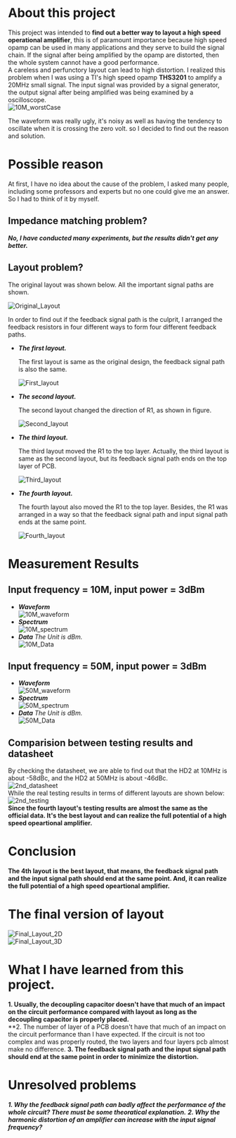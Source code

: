 # About this project   

This project was intended to **find out a better way to layout a high speed operational amplifier**, this is of paramount importance because high speed opamp can be used in many applications and they serve to build the signal chain. If the signal after being amplified by the opamp are distorted, then the whole system cannot have a good performance.    
A careless and perfunctory layout can lead to high distortion. I realized this problem when I was using a TI's high speed opamp **THS3201** to amplify a 20MHz small signal. The input signal was provided by a signal generator, the output signal after being amplified was being examined by a oscilloscope.   
![10M_worstCase](img/10m_worst_case.png)   

The waveform was really ugly, it's noisy as well as having the tendency to oscillate when it is crossing the zero volt. so I decided to find out the reason and solution.   

# Possible reason   

At first, I have no idea about the cause of the problem, I asked many people, including some professors and experts but no one could give me an answer. So I had to think of it by myself.   

## Impedance matching problem?   
***No, I have conducted many experiments, but the results didn't get any better.***   

## Layout problem?   

The original layout was shown below. All the important signal paths are shown.   

![Original_Layout](img/original_layout.png)   

In order to find out if the feedback signal path is the culprit, I arranged the feedback resistors in four different ways to form four different feedback paths.   

+ ***The first layout.***   

   The first layout is same as the original design, the feedback signal path is also the same.   

   ![First_layout](img/first_layout.jpg)   

+ ***The second layout.***   

   The second layout changed the direction of R1, as shown in figure.   

   ![Second_layout](img/second_layout.jpg)   

+ ***The third layout.***   

   The third layout moved the R1 to the top layer. Actually, the third layout is same as the second layout, but its feedback signal path ends on the top layer of PCB.   

   ![Third_layout](img/third_layout.jpg)   

+ ***The fourth layout.***   

   The fourth layout also moved the R1 to the top layer. Besides, the R1 was arranged in a way so that the feedback signal path and input signal path ends at the same point.   

   ![Fourth_layout](img/fourth_layout.jpg)   

# Measurement Results   

## Input frequency = 10M, input power = 3dBm   

+ ***Waveform***   
![10M_waveform](img/10m_waveform_combined.png)   
+ ***Spectrum***   
![10M_spectrum](img/10m_spectrum_combined.png)   
+ ***Data***
*The Unit is dBm.*   
![10M_Data](img/10m_data.jpg)   
 
## Input frequency = 50M, input power = 3dBm
+ ***Waveform***   
![50M_waveform](img/50m_waveform_combined.png)   
+ ***Spectrum***   
![50M_spectrum](img/50m_spectrum_combined.png)  
+ ***Data***
*The Unit is dBm.*   
![50M_Data](img/50m_data.jpg)   

## Comparision between testing results and datasheet   
By checking the datasheet, we are able to find out that the HD2 at 10MHz is about -58dBc, and the HD2 at 50MHz is about -46dBc.   
![2nd_datasheet](img/2nd_datasheet.jpg)   
While the real testing results in terms of different layouts are shown below:   
![2nd_testing](img/2nd_testing.jpg)   
**Since the fourth layout's testing results are almost the same as the official data. It's the best layout and can realize the full potential of a high speed opeartional amplifier.**  


# Conclusion      

**The 4th layout is the best layout, that means, the feedback signal path and the input signal path should end at the same point. And, it can realize the full potential of a high speed opeartional amplifier.**    

# The final version of layout   

![Final_Layout_2D](img/finallayout2d.jpg)   
![Final_Layout_3D](img/finallayout3d.jpg)  

# What I have learned from this project.
**1. Usually, the decoupling capacitor doesn't have that much of an impact on the circuit performance compared with layout as long as the decoupling capacitor is properly placed.**    
**2. The number of layer of a PCB doesn't have that much of an impact on the circuit performance than I have expected. If the circuit is not too complex and was properly routed, the two layers and four layers pcb almost make no difference.
**3. The feedback signal path and the input signal path should end at the same point in order to minimize the distortion.**   


# Unresolved problems   
***1. Why the feedback signal path can badly affect the performance of the whole circuit? There must be some theoratical explanation.***
***2. Why the harmonic distortion of an amplifier can increase with the input signal frequency?***
